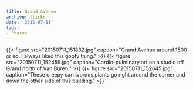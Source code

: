 ```yaml
---
title: Grand Avenue
archive: flickr
date: '2015-07-11'
tags:
- Photos
---
```

{{< figure src="20150711_151832.jpg" caption="Grand Avenue around 1500 or so. I always liked this goofy thing." >}}
{{< figure src="20150711_152459.jpg" caption="Cardio-pulminary art on a studio off Grand north of Van Buren." >}}
{{< figure src="20150711_152645.jpg" caption="These creepy carnivorous plants go right around the corner and down the other side of this building." >}}
